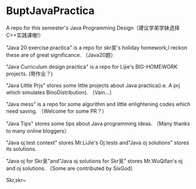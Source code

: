 # BuptJavaPractica
A repo for this semester's Java Programming Design（建议学弟学妹选择C++实践课嗷!）       

"Java 20 exercise practica" is a repo for skr吴's holiday homework,I reckon these are of great significance.   （Java20题）     

"Java Curriculum design practica" is a repo for Lijie's BIG-HOMEWORK projects.   (带作业？)    

"Java Little Prjs" stores some little projects about Java practica(i.e. A prj which simulates BinoDistribution).    （Vain...）  

"Java mess" is a repo for some algorithm and little enlightening codes which need saving.   （Welcome for some PR？）      

"Java Tips" stores some tips about Java programming ideas.   （Many thanks to many online bloggers）          

"Java oj test context" stores Mr.LiJie's Oj tests and"Java oj solutions" stores its solutions.    

"Java oj for Skr吴"and"Java oj solutions for Skr吴" stores Mr.WuQifan's oj and oj solutions. （Some are contributed by SixGod）       


Skr,skr~
